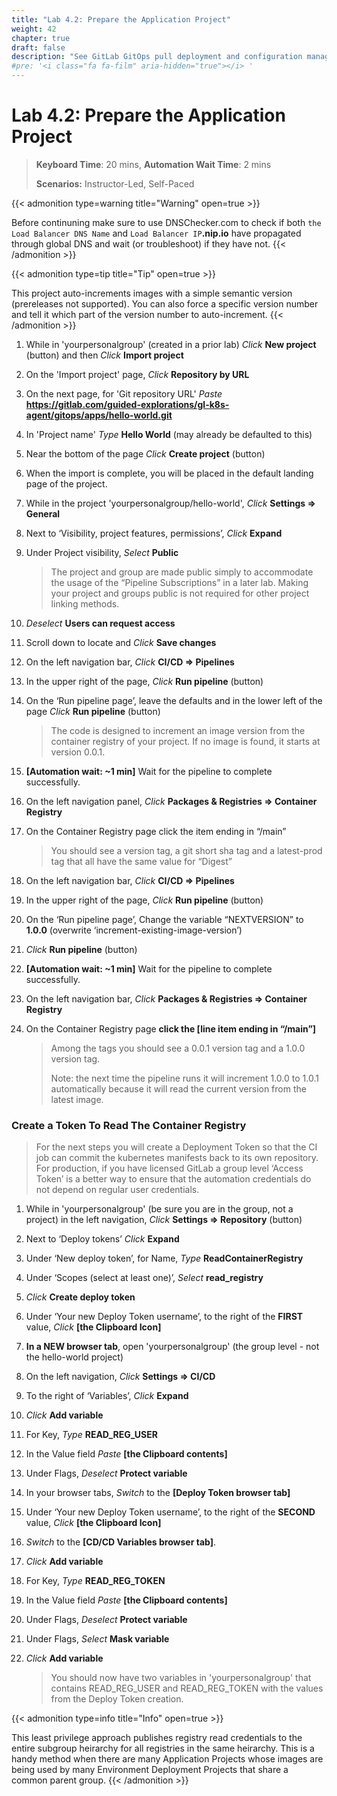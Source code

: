 ```yaml
---
title: "Lab 4.2: Prepare the Application Project"
weight: 42
chapter: true
draft: false
description: "See GitLab GitOps pull deployment and configuration management in action."
#pre: '<i class="fa fa-film" aria-hidden="true"></i> '
---
```


# Lab 4.2: Prepare the Application Project

> **Keyboard Time**: 20 mins, **Automation Wait Time**: 2 mins
>
> **Scenarios:** Instructor-Led, Self-Paced

{{< admonition type=warning title="Warning" open=true >}}

Before continuning make sure to use DNSChecker.com to check if both `the Load Balancer DNS Name` and `Load Balancer IP`**.nip.io** have propagated through global DNS and wait (or troubleshoot) if they have not.
{{< /admonition >}}

{{< admonition type=tip title="Tip" open=true >}}

This project auto-increments images with a simple semantic version (prereleases not supported). You can also force a specific version number and tell it which part of the version number to auto-increment.
{{< /admonition >}}

1. While in 'yourpersonalgroup' (created in a prior lab) *Click* **New project** (button) and then *Click* **Import project**

2. On the 'Import project' page, *Click* **Repository by URL**

3. On the next page, for 'Git repository URL' *Paste* **https://gitlab.com/guided-explorations/gl-k8s-agent/gitops/apps/hello-world.git**

4. In 'Project name' *Type* **Hello World** (may already be defaulted to this)

5. Near the bottom of the page *Click* **Create project** (button)

6. When the import is complete, you will be placed in the default landing page of the project.

7. While in the project 'yourpersonalgroup/hello-world', *Click* **Settings => General**

8. Next to ‘Visibility, project features, permissions’, *Click* **Expand**

9. Under Project visibility, *Select* **Public**

   > The project and group are made public simply to accommodate the usage of the “Pipeline Subscriptions” in a later lab. Making your project and groups public is not required for other project linking methods.

10. *Deselect* **Users can request access**

11. Scroll down to locate and *Click* **Save changes**

12. On the left navigation bar, *Click* **CI/CD => Pipelines**

13. In the upper right of the page, *Click* **Run pipeline** (button)

14. On the ‘Run pipeline page’, leave the defaults and in the lower left of the page *Click* **Run pipeline** (button)

     > The code is designed to increment an image version from the container registry of your project. If no image is found, it starts at version 0.0.1.

15. **[Automation wait: ~1 min]** Wait for the pipeline to complete successfully.

16. On the left navigation panel, *Click* **Packages & Registries => Container Registry**

17. On the Container Registry page click the item ending in “/main”

     > You should see a version tag, a git short sha tag and a latest-prod tag that all have the same value for “Digest”

18. On the left navigation bar, *Click* **CI/CD => Pipelines**

19. In the upper right of the page, *Click* **Run pipeline** (button)

20. On the ‘Run pipeline page’, Change the variable “NEXTVERSION” to **1.0.0** (overwrite ‘increment-existing-image-version’)

21. *Click* **Run pipeline** (button)

22. **[Automation wait: ~1 min]** Wait for the pipeline to complete successfully.

23. On the left navigation bar, *Click* **Packages & Registries => Container Registry**

24. On the Container Registry page **click the [line item ending in “/main”]**

     > Among the tags you should see a 0.0.1 version tag and a 1.0.0 version tag.
     >
     > Note: the next time the pipeline runs it will increment 1.0.0 to 1.0.1 automatically because it will read the current version from the latest image.

### Create a Token To Read The Container Registry

> For the next steps you will create a Deployment Token so that the CI job can commit the kubernetes manifests back to its own repository. For production, if you have licensed GitLab a group level ‘Access Token’ is a better way to ensure that the automation credentials do not depend on regular user credentials.

1. While in 'yourpersonalgroup' (be sure you are in the group, not a project) in the left navigation, *Click* **Settings => Repository** (button) 

2. Next to ‘Deploy tokens’ *Click* **Expand**

3. Under ‘New deploy token’, for Name, *Type* **ReadContainerRegistry**

4. Under ‘Scopes (select at least one)’, *Select* **read_registry**

5. *Click* **Create deploy token** 

6. Under ‘Your new Deploy Token username’, to the right of the **FIRST** value, *Click* **[the Clipboard Icon]**

7. **In a NEW browser tab**, open 'yourpersonalgroup' (the group level - not the hello-world project)

8. On the left navigation, *Click* **Settings => CI/CD**

9. To the right of ‘Variables’, *Click* **Expand**

10. *Click* **Add variable**

11. For Key, *Type* **READ_REG_USER**

12. In the Value field *Paste* **[the Clipboard contents]**

13. Under Flags, *Deselect* **Protect variable**

14. In your browser tabs, *Switch* to the **[Deploy Token browser tab]**

15. Under ‘Your new Deploy Token username’, to the right of the **SECOND** value, *Click* **[the Clipboard Icon]**

16. *Switch* to the **[CD/CD Variables browser tab]**.

17. *Click* **Add variable**

18. For Key, *Type* **READ_REG_TOKEN**

19. In the Value field *Paste* **[the Clipboard contents]**

20. Under Flags, *Deselect* **Protect variable**

21. Under Flags, *Select* **Mask variable**

22. *Click* **Add variable**

    > You should now have two variables in 'yourpersonalgroup' that contains READ_REG_USER and READ_REG_TOKEN with the values from the Deploy Token creation.

{{< admonition type=info title="Info" open=true >}}

This least privilege approach publishes registry read credentials to the entire subgroup heirarchy for all registries in the same heirarchy. This is a handy method when there are many Application Projects whose images are being used by many Environment Deployment Projects that share a common parent group.
{{< /admonition >}}
